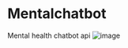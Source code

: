 # Mentalchatbot
Mental health chatbot api
![image](https://github.com/user-attachments/assets/018dbb3f-01ca-4c75-b890-5caf7c396235)
